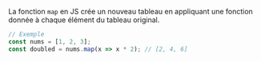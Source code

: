 La fonction `map` en JS crée un nouveau tableau en appliquant une fonction donnée à chaque élément du tableau original.

```js
// Exemple
const nums = [1, 2, 3];
const doubled = nums.map(x => x * 2); // [2, 4, 6]
```
